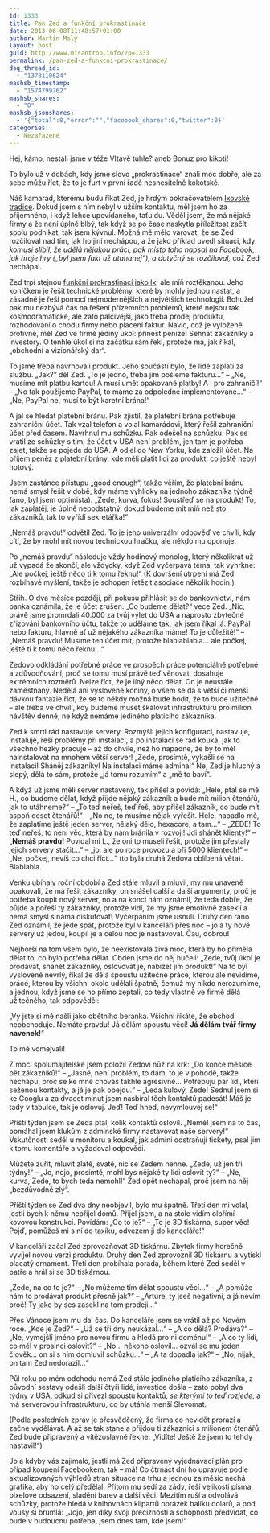 ```yaml
---
id: 1333
title: Pan Zed a funkční prokrastinace
date: 2013-06-08T11:48:57+01:00
author: Martin Malý
layout: post
guid: http://www.misantrop.info/?p=1333
permalink: /pan-zed-a-funkcni-prokrastinace/
dsq_thread_id:
  - "1378110624"
mashsb_timestamp:
  - "1574799762"
mashsb_shares:
  - "0"
mashsb_jsonshares:
  - '{"total":0,"error":"","facebook_shares":0,"twitter":0}'
categories:
  - Nezařazené
---
```

Hej, kámo, nestáli jsme v téže Vltavě tuhle? aneb Bonuz pro kikoti!

<!--more-->

To bylo už v dobách, kdy jsme slovo „prokrastinace“ znali moc dobře, ale za sebe můžu říct, že to je furt v první řadě nesnesitelně kokotské.

Náš kamarád, kterému budu říkat Zed, je hrdým pokračovatelem [Ixovské tradice](http://www.misantrop.info/pan-ix-a-funkcni-prokrastinace/). Dokud jsem s ním nebyl v užším kontaktu, měl jsem ho za příjemného, i když lehce upovídaného, taťuldu. Věděl jsem, že má nějaké firmy a že není úplně blbý, tak když se po čase naskytla příležitost začít spolu podnikat, tak jsem kývnul. Možná mě mělo varovat, že se Zed rozčiloval nad tím, jak ho jiní nechápou, a že jako příklad uvedl situaci, kdy _komusi slíbil, že udělá nějakou práci, pak místo toho napsal na Facebook, jak hraje hry (&#8222;byl jsem fakt už utahanej&#8220;), a dotyčný se rozčiloval,_ což Zed nechápal.

Zed trpí stejnou [funkční prokrastinací jako Ix](http://www.misantrop.info/pan-ix-a-funkcni-prokrastinace/), ale míň roztěkanou. Jeho koníčkem je řešit technické problémy, které by mohly jednou nastat, a zásadně je řeší pomocí nejmodernějších a největších technologií. Bohužel pak mu nezbývá čas na řešení přízemních problémů, které nejsou tak kosmodramatické, ale zato palčivější, jako třeba prodej produktu, rozhodování o chodu firmy nebo placení faktur. Navíc, což je vyloženě protivné, měl Zed ve firmě jediný úkol: přinést peníze! Sehnat zákazníky a investory. O tenhle úkol si na začátku sám řekl, protože má, jak říkal, &#8222;obchodní a vizionářský dar&#8220;.

To jsme třeba navrhovali produkt. Jeho součástí bylo, že lidé zaplatí za službu. &#8222;Jak?&#8220; děl Zed. &#8222;To je jedno, třeba jim pošleme fakturu&#8230;&#8220; &#8211; &#8222;Ne, musíme mít platbu kartou! A musí umět opakované platby! A i pro zahraničí!&#8220; &#8211; &#8222;No tak použijeme PayPal, to máme za odpoledne implementované&#8230;&#8220; &#8211; &#8222;Ne, PayPal ne, musí to být karetní brána!&#8220;

A jal se hledat platební bránu. Pak zjistil, že platební brána potřebuje zahraniční účet. Tak vzal telefon a volal kamarádovi, který řešil zahraniční účet před časem. Navrhnul mu schůzku. Pak odešel na schůzku. Pak se vrátil ze schůzky s tím, že účet v USA není problém, jen tam je potřeba zajet, takže se pojede do USA. A odjel do New Yorku, kde založil účet. Na příjem peněz z platební brány, kde měli platit lidi za produkt, co ještě nebyl hotový.

Jsem zastánce přístupu &#8222;good enough&#8220;, takže věřím, že platební bránu nemá smysl řešit v době, kdy máme vyhlídky na jednoho zákazníka týdně (ano, byl jsem optimista). &#8222;Zede, kurva, fokus! Soustřeď se na produkt! To, jak zaplatěj, je úplně nepodstatný, dokud budeme mít míň než sto zákazníků, tak to vyřídí sekretářka!&#8220;

&#8222;Nemáš pravdu!&#8220; odvětil Zed. To je jeho univerzální odpověď ve chvíli, kdy cítí, že by mohl mít novou technickou hračku, ale někdo mu oponuje.

Po &#8222;nemáš pravdu&#8220; následuje vždy hodinový monolog, který několikrát už už vypadá že skončí, ale vždycky, když Zed vyčerpává téma, tak vyhrkne: &#8222;Ale počkej, ještě něco ti k tomu řeknu!&#8220; (K dovršení utrpení má Zed rozbíhavé myšlení, takže je schopen řetězit asociace několik hodin.)

Střih. O dva měsíce později, při pokusu přihlásit se do bankovnictví, nám banka oznámila, že je účet zrušen. &#8222;Co budeme dělat?&#8220; vece Zed. &#8222;Nic, právě jsme promrdali 40.000 za tvůj výlet do USA a naprosto zbytečné zřizování bankovního účtu, takže to uděláme tak, jak jsem říkal já: PayPal nebo fakturu, hlavně ať už nějakého zákazníka máme! To je důležité!&#8220; &#8211; &#8222;Nemáš pravdu! Musíme ten účet mít, protože blablablabla&#8230; ale počkej, ještě ti k tomu něco řeknu&#8230;&#8220;

Zedovo odkládání potřebné práce ve prospěch práce potenciálně potřebné a zdůvodňování, proč se tomu musí právě teď věnovat, dosahuje extrémních rozměrů. Nelze říct, že je líný něco dělat. On je neustále zaměstnaný. Nedělá ani vyslovené koniny, o všem se dá s větší či menší dávkou fantazie říct, že se to někdy možná bude hodit, že to bude užitečné – ale třeba ve chvíli, kdy budeme muset škálovat infrastrukturu pro milion návštěv denně, ne když nemáme jediného platícího zákazníka.

Zed k smrti rád nastavuje servery. Rozmýšlí jejich konfiguraci, nastavuje, instaluje, řeší problémy při instalaci, a po instalaci se rád kouká, jak to všechno hezky pracuje &#8211; až do chvíle, než ho napadne, že by to měl nainstalovat na mnohem větší server! &#8222;Zede, prosímtě, vykašli se na instalaci! Sháněj zákazníky! Na instalaci máme admina!&#8220; Ne, Zed je hluchý a slepý, dělá to sám, protože &#8222;já tomu rozumím&#8220; a &#8222;mě to baví&#8220;.

A když už jsme měli server nastavený, tak přišel a povídá: &#8222;Hele, ptal se mě H., co budeme dělat, když přijde nějaký zákazník a bude mít milion čtenářů, jak to utáhneme?&#8220; &#8211; &#8222;To teď neřeš, teď řeš, aby přišel zákazník, co bude mít aspoň deset čtenářů!&#8220; &#8211; &#8222;No ne, to musíme nějak vyřešit. Hele, napadlo mě, že zaplatíme ještě jeden server, nějaký dělo, hexacore, a tam&#8230;&#8220; &#8211; &#8222;ZEDE! To teď neřeš, to není věc, která by nám bránila v rozvoji! Jdi shánět klienty!&#8220; &#8211; &#8222;**Nemáš pravdu!** Povídal mi L., že oni to museli řešit, protože jim přestaly jejich servery stačit&#8230;&#8220; &#8211; &#8222;jo, ale po roce provozu a při 5000 klientech!&#8220; &#8211; &#8222;Ne, počkej, nevíš co chci říct&#8230;&#8220; (to byla druhá Zedova oblíbená věta). Blablabla.

Venku ubíhaly roční období a Zed stále mluvil a mluvil, my mu unaveně opakovali, že má řešit zákazníky, on snášel další a další argumenty, proč je potřeba koupit nový server, no a na konci nám oznámil, že teda dobře, že půjde a pořeší ty zákazníky, protože vidí, že my jsme emotivně zaseklí a nemá smysl s náma diskutovat! Vyčerpáním jsme usnuli. Druhý den ráno Zed oznámil, že jede spát, protože byl v kanceláři přes noc &#8211; jo a ty nové servery už jedou, koupil je a celou noc je nastavoval. Čau, dobrou!

Nejhorší na tom všem bylo, že neexistovala živá moc, která by ho přiměla dělat to, co bylo potřeba dělat. Obden jsme do něj hučeli: „Zede, tvůj úkol je prodávat, shánět zákazníky, oslovovat je, nabízet jim produkt!“ Na to byl vysloveně nevrlý, říkal že dělá spoustu užitečné práce, kterou ale nevidíme, práce, kterou by všichni okolo udělali špatně, čemuž my nikdo nerozumíme, a jednou, když jsme se ho přímo zeptali, co tedy vlastně ve firmě dělá užitečného, tak odpověděl:

„Vy jste si mě našli jako obětního beránka. Všichni říkáte, že obchod neobchoduje. Nemáte pravdu! Já dělám spoustu věcí! **Já dělám tvář firmy navenek!**“

To mě vomejvali!

Z moci spolumajitelské jsem položil Zedovi nůž na krk: &#8222;Do konce měsíce pět zákazníků!&#8220; &#8211; &#8222;Jasně, není problém, to dám, to je v pohodě, takže nechápu, proč se ke mně chováš takhle agresivně&#8230; Potřebuju pár lidí, kteří seženou kontakty, a já je pak obejdu.&#8220; &#8211; &#8222;Leda kulový, Zede! Sednul jsem si ke Googlu a za dvacet minut jsem nasbíral těch kontaktů padesát! Máš je tady v tabulce, tak je oslovuj. Jeď! Teď hned, nevymlouvej se!&#8220;

Příští týden jsem se Zeda ptal, kolik kontaktů oslovil. &#8222;Neměl jsem na to čas, pomáhal jsem klukům z adminské firmy nastavovat naše servery!&#8220; Vskutčnosti seděl u monitoru a koukal, jak admini odstraňují tickety, psal jim k tomu komentáře a vyžadoval odpovědi.

Můžete zuřit, mluvit zlatě, svatě, nic se Zedem nehne. &#8222;Zede, už jen tři týdny!&#8220; &#8211; &#8222;Jo, nojo, prosímtě, mohl bys nějaké ty lidi oslovit ty?&#8220; &#8211; &#8222;Ne, kurva, Zede, to bych teda nemohl!&#8220; Zed opět nechápal, proč jsem na něj &#8222;bezdůvodně zlý&#8220;.

Příští týden se Zed dva dny neobjevil, bylo mu špatně. Třetí den mi volal, jestli bych k němu nepřijel domů. Přijel jsem, a na stole vidím olbřímí kovovou konstrukci. Povídám: &#8222;Co to je?&#8220; &#8211; &#8222;To je 3D tiskárna, super věc! Pojď, pomůžeš mi s ní do taxíku, odvezem ji do kanceláře!&#8220;

V kanceláři začal Zed zprovozňovat 3D tiskárnu. Zbytek firmy horečně vyvíjel novou verzi produktu. Druhý den Zed zprovoznil 3D tiskárnu a vytiskl placatý ornament. Třetí den probíhala porada, během které Zed seděl v patře a hrál si se 3D tiskárnou.

&#8222;Zede, na co to je?&#8220; &#8211; &#8222;No můžeme tím dělat spoustu věcí&#8230;&#8220; &#8211; &#8222;A pomůže nám to prodávat produkt přesně jak?&#8220; &#8211; &#8222;Arture, ty jseš negativní, a já nevím proč! Ty jako by ses zasekl na tom prodeji&#8230;&#8220;

Přes Vánoce jsem mu dal čas. Do kanceláře jsem se vrátil až po Novém roce. &#8222;Kde je Zed?&#8220; &#8211; &#8222;Už se tři dny neukázal&#8230;&#8220; &#8211; &#8222;A co dělá? Prodává?&#8220; &#8211; &#8222;Ne, vymejšlí jméno pro novou firmu a hledá pro ni doménu!&#8220; &#8211; &#8222;A co ty lidi, co měl v prosinci oslovit?&#8220; &#8211; &#8222;No&#8230; někoho oslovil&#8230; ozval se mu jeden člověk&#8230; on si s ním domluvil schůzku&#8230;&#8220; &#8211; &#8222;A ta dopadla jak?&#8220; &#8211; &#8222;No, nijak, on tam Zed nedorazil&#8230;&#8220;

Půl roku po mém odchodu nemá Zed stále jediného platícího zákazníka, z původní sestavy odešli další čtyři lidé, investice došla &#8211; zato pobyl dva týdny v USA, odkud si přivezl spoustu kontaktů, _se kterými to teď rozjede_, a má serverovou infrastrukturu, co by utáhla menší Slevomat.

(Podle posledních zpráv je přesvědčený, že firma co nevidět prorazí a začne vydělávat. A až se tak stane a přijdou ti zákazníci s milionem čtenářů, Zed bude připravený a vítězoslavně řekne: &#8222;Vidíte! Ještě že jsem to tehdy nastavil!&#8220;)

Jo a kdyby vás zajímalo, jestli má Zed připravený vyjednávací plán pro případ koupení Facebookem, tak &#8211; má! Co čtrnáct dní ho upravuje podle aktualizovaných výhledů stran situace na trhu a jednou za měsíc nechá grafika, aby ho celý předělal. Přitom mu sedí za zády, řeší velikosti písma, pixelové odsazení, sladění barev a další věci. Mezitím ruší a odvolává schůzky, protože hledá v knihovnách klipartů obrázek balíku dolarů, a pod vousy si brumlá: &#8222;Jojo, jen díky svojí preciznosti a schopnosti předvídat, co bude v budoucnu potřeba, jsem dnes tam, kde jsem!&#8220;